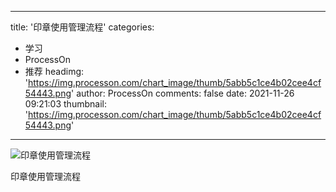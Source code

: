 
---
title: '印章使用管理流程'
categories: 
 - 学习
 - ProcessOn
 - 推荐
headimg: 'https://img.processon.com/chart_image/thumb/5abb5c1ce4b02cee4cf54443.png'
author: ProcessOn
comments: false
date: 2021-11-26 09:21:03
thumbnail: 'https://img.processon.com/chart_image/thumb/5abb5c1ce4b02cee4cf54443.png'
---

<div>   
<img class="thumb" alt="印章使用管理流程" src="https://img.processon.com/chart_image/thumb/5abb5c1ce4b02cee4cf54443.png" referrerpolicy="no-referrer">
<p>印章使用管理流程</p>  
</div>
            
